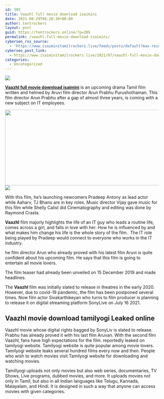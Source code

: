 ```yaml
---
id: 305
title: Vaazhl full movie download isaimini
date: 2021-08-29T06:20:30+00:00
author: tentrockers
layout: post
guid: https://tentrockers.online/?p=305
permalink: /vaazhl-full-movie-download-isaimini/
cyberseo_rss_source:
  - 'https://www.isaiminitamilrockers.live/feeds/posts/default?max-results=150&start-index=1'
cyberseo_post_link:
  - https://www.isaiminitamilrockers.live/2021/07/vaazhl-full-movie-download-isaimini.html
categories:
  - Uncategorized
---
```

<div class="media_block">
  <img src="https://1.bp.blogspot.com/-ZZUNOYvc_PU/YPEmGdGs8yI/AAAAAAAABCQ/evctFF0FG0MGF1_gGYGFnopNwuTKT12lACLcBGAsYHQ/s72-w517-h247-c/PQOHXrX.jpg" class="media_thumbnail" />
</div>

<meta content="Vaazhl full movie download isaimini is an upcoming drama Tamil film written and helmed by Aruvi film director Arun Prabhu Purushothaman. Th..." name="twitter:description" />

  


<center>
</center>

**[Vaazhl full movie download isaimini](https://www.tamilrockers.co.nz/vaazhl-full-movie-download-tamilrockers/)** is an upcoming drama Tamil film written and helmed by Aruvi film director Arun Prabhu Purushothaman. This film director Arun Prabhu after a gap of almost three years, is coming with a new subject on IT employees.

<div class="separator">
  <a href="https://1.bp.blogspot.com/-ZZUNOYvc_PU/YPEmGdGs8yI/AAAAAAAABCQ/evctFF0FG0MGF1_gGYGFnopNwuTKT12lACLcBGAsYHQ/s1115/PQOHXrX.jpg" imageanchor="1"><img loading="lazy" border="0" data-original-height="650" data-original-width="1115" height="247" src="https://1.bp.blogspot.com/-ZZUNOYvc_PU/YPEmGdGs8yI/AAAAAAAABCQ/evctFF0FG0MGF1_gGYGFnopNwuTKT12lACLcBGAsYHQ/w517-h247/PQOHXrX.jpg" width="517" /></a>
</div>



<div class="separator">
  <a href="https://www.tamilrockers.co.nz/vaazhl-full-movie-download-tamilrockers/" imageanchor="1"><img border="0" data-original-height="250" data-original-width="300" src="https://1.bp.blogspot.com/-nfbzYVobUik/YMlpOerzdgI/AAAAAAAAA3Y/aAupsOUs_WMY6Lv7R1OtZhI6OqaRh-YAwCPcBGAYYCw/s0/e854879156f0849f3d27a89db88ed039.png" /></a>
</div>

With this film, he’s launching newcomers Pradeep Antony as lead actor while Aaharv, TJ Bhanu are in key roles. Music director Vijay gave music for this film while Shelly Calist did Cinematography and editing was done by Raymond Crasta.

**Vaazhl**&nbsp;film majorly highlights the life of an IT guy who leads a routine life, comes across a girl, and falls in love with her. How he is influenced by and what makes him change his life is the whole story of the film.&nbsp; The IT role being played by Pradeep would connect to everyone who works in the IT industry.&nbsp;&nbsp;

<div class="code-block code-block-2">
  <p>
    he film director Arun who already proved with his latest film Aruvi is quite confident about his upcoming film. He says that this film is going to entertain all movie lovers.
  </p>
  
  <p>
    The film teaser had already been unveiled on 15 December 2019 and made headlines.
  </p>
  
  <p>
    The&nbsp;<b>Vaazhl&nbsp;</b>film was initially slated to release in theatres in the early 2020. However, due to covid-19 pandemic, the film has been postponed several times. Now film actor Sivakarthikeyan who turns to film producer is planning to release it on digital streaming platform SonyLive on July 16 2021.
  </p>
  
  <h2>
    <b>Vaazhl movie download tamilyogi Leaked online</b>
  </h2>
  
  <p>
    Vaazhl movie whose digital rights bagged by SonyLiv is slated to release. Prabhu has already proved it with his last film Aruvan. With the second film Vaazhl, fans have high expectations for the film. reportedly leaked on tamilyogi website. Tamilyogi website is quite popular among movie lovers. Tamilyogi website leaks several hundred films every now and then. People who wish to watch movies visit Tamilyogi website for downloading and watching movies.
  </p>
  
  <p>
    Tamillyogi uploads not only movies but also web series, documentaries, TV Shows, Live programs, dubbed movies, and more. It uploads movies not only in Tamil, but also in all Indian languages like Telugu, Kannada, Malayalam, and Hindi. It is designed in such a way that anyone can access movies with given categories.
  </p>
</div>

<center>
</center>
